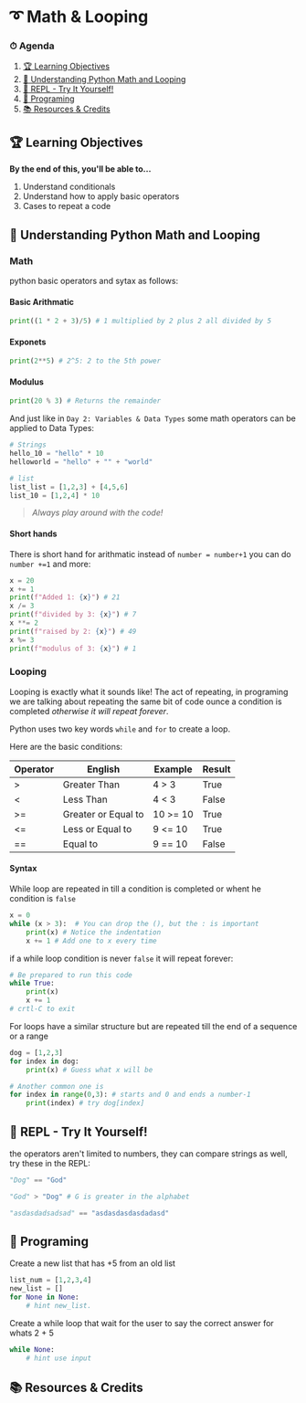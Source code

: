 # ➰ Math & Looping

### ⏱ Agenda

1. [🏆 Learning Objectives](#%f0%9f%8f%86-learning-objectives)
1. [📖 Understanding Python Math and Looping](#%f0%9f%93%96-understanding-python-math-and-looping)
1. [🐍 REPL - Try It Yourself!](#%f0%9f%90%8d-repl-try-it-yourself)
1. [🍵 Programing](#%f0%9f%8d%b5-programing)
1. [📚 Resources & Credits](#%f0%9f%93%9a-resources-amp-credits)

## 🏆 Learning Objectives

**By the end of this, you'll be able to...**

1. Understand conditionals
1. Understand how to apply basic operators
1. Cases to repeat a code

## 📖 Understanding Python Math and Looping
### Math
python basic operators and sytax as follows:
#### Basic Arithmatic
```python
print((1 * 2 + 3)/5) # 1 multiplied by 2 plus 2 all divided by 5
```
#### Exponets
```python
print(2**5) # 2^5: 2 to the 5th power
```
#### Modulus
```python
print(20 % 3) # Returns the remainder
```
And just like in `Day 2: Variables & Data Types` some math operators can be applied to Data Types:
```python
# Strings
hello_10 = "hello" * 10
helloworld = "hello" + "" + "world"

# list 
list_list = [1,2,3] + [4,5,6]
list_10 = [1,2,4] * 10
```
> _Always play around with the code!_
#### Short hands
There is short hand for arithmatic instead of `number = number+1` you can do `number +=1`
and more:

```python
x = 20
x += 1
print(f"Added 1: {x}") # 21
x /= 3
print(f"divided by 3: {x}") # 7 
x **= 2
print(f"raised by 2: {x}") # 49
x %= 3
print(f"modulus of 3: {x}") # 1
```

### Looping
Looping is exactly what it sounds like! The act of repeating, in programing we are talking about repeating the same bit of code ounce a condition is completed _otherwise it will repeat forever_.

Python uses two key words `while` and `for` to create a loop.

Here are the basic conditions: 

| Operator | English             | Example              | Result |
|----------|---------------------|----------------------|--------|
| >        | Greater Than        | 4 > 3                | True   |
| <        | Less Than           | 4 < 3                | False  |
| >=       | Greater or Equal to | 10 >= 10             | True   |
| <=       | Less or Equal to    | 9 <= 10              | True   |
| ==       | Equal to            | 9 == 10              | False  |

#### Syntax
While loop are repeated in till a condition is completed or whent he condition is `false`
```python
x = 0
while (x > 3):  # You can drop the (), but the : is important
    print(x) # Notice the indentation
    x += 1 # Add one to x every time
```
if a while loop condition is never `false` it will repeat forever:

```python
# Be prepared to run this code
while True:
    print(x)
    x += 1
# crtl-C to exit
```

For loops have a similar structure but are repeated till the end of a sequence or a range
```python
dog = [1,2,3]
for index in dog:
    print(x) # Guess what x will be

# Another common one is
for index in range(0,3): # starts and 0 and ends a number-1 
    print(index) # try dog[index]
```

## 🐍 REPL - Try It Yourself!
the operators aren't limited to numbers, they can compare strings as well, try these in the REPL:
```python
"Dog" == "God"
```

```python
"God" > "Dog" # G is greater in the alphabet
```

```python
"asdasdadsadsad" == "asdasdasdasdadasd"
```
## 🍵 Programing
Create a new list that has +5 from an old list
```python
list_num = [1,2,3,4]
new_list = []
for None in None:
    # hint new_list.
```
Create a while loop that wait for the user to say the correct answer for whats 2 + 5

```python
while None:
    # hint use input
```

## 📚 Resources & Credits